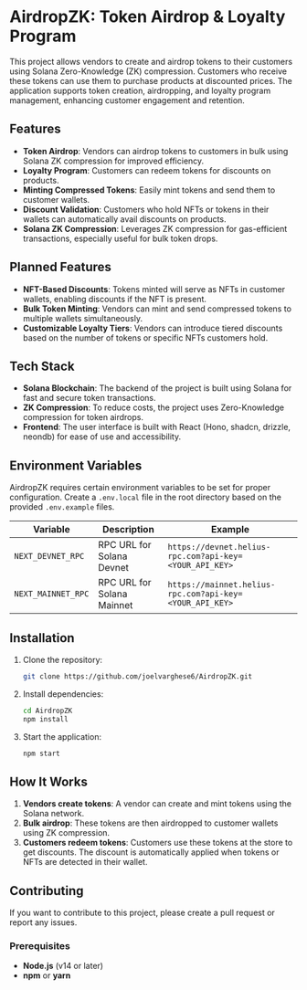 # AirdropZK: Token Airdrop & Loyalty Program

This project allows vendors to create and airdrop tokens to their customers using Solana Zero-Knowledge (ZK) compression. Customers who receive these tokens can use them to purchase products at discounted prices. The application supports token creation, airdropping, and loyalty program management, enhancing customer engagement and retention.

## Features

- **Token Airdrop**: Vendors can airdrop tokens to customers in bulk using Solana ZK compression for improved efficiency.
- **Loyalty Program**: Customers can redeem tokens for discounts on products.
- **Minting Compressed Tokens**: Easily mint tokens and send them to customer wallets.
- **Discount Validation**: Customers who hold NFTs or tokens in their wallets can automatically avail discounts on products.
- **Solana ZK Compression**: Leverages ZK compression for gas-efficient transactions, especially useful for bulk token drops.

## Planned Features

- **NFT-Based Discounts**: Tokens minted will serve as NFTs in customer wallets, enabling discounts if the NFT is present.
- **Bulk Token Minting**: Vendors can mint and send compressed tokens to multiple wallets simultaneously.
- **Customizable Loyalty Tiers**: Vendors can introduce tiered discounts based on the number of tokens or specific NFTs customers hold.

## Tech Stack

- **Solana Blockchain**: The backend of the project is built using Solana for fast and secure token transactions.
- **ZK Compression**: To reduce costs, the project uses Zero-Knowledge compression for token airdrops.
- **Frontend**: The user interface is built with React (Hono, shadcn, drizzle, neondb) for ease of use and accessibility.

## Environment Variables

AirdropZK requires certain environment variables to be set for proper configuration. Create a `.env.local` file in the root directory based on the provided `.env.example` files.

| Variable                         | Description                                     | Example                                                          |
| -------------------------------- | ------------------------------------------------| ---------------------------------------------------------------- |
| `NEXT_DEVNET_RPC`                | RPC URL for Solana Devnet                       | `https://devnet.helius-rpc.com?api-key=<YOUR_API_KEY>`           |
| `NEXT_MAINNET_RPC`               | RPC URL for Solana Mainnet                      | `https://mainnet.helius-rpc.com?api-key=<YOUR_API_KEY>`          |

## Installation

1. Clone the repository:

    ```bash
    git clone https://github.com/joelvarghese6/AirdropZK.git
    ```

2. Install dependencies:

    ```bash
    cd AirdropZK
    npm install
    ```

3. Start the application:

    ```bash
    npm start
    ```

## How It Works

1. **Vendors create tokens**: A vendor can create and mint tokens using the Solana network.
2. **Bulk airdrop**: These tokens are then airdropped to customer wallets using ZK compression.
3. **Customers redeem tokens**: Customers use these tokens at the store to get discounts. The discount is automatically applied when tokens or NFTs are detected in their wallet.

## Contributing

If you want to contribute to this project, please create a pull request or report any issues. 

### Prerequisites

- **Node.js** (v14 or later)
- **npm** or **yarn**

